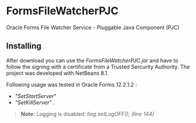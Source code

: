 # FormsFileWatcherPJC
Oracle Forms File Watcher Service - Pluggable Java Component (PJC)

## Installing 
After download you can use the *FormsFileWatcherPJC.jar* and have to follow the signing with a certificate from a Trusted Sercurity Authority. 
The project was developed with NetBeans 8.1.

Following usage was tested in Oracle Forms 12.2.1.2 :

- *"SetStartServer"*
- *"SetKillServer"* .

>**Note:**
>Logging is disabled: *Ilog.setLogOFF(); (line 144)*
